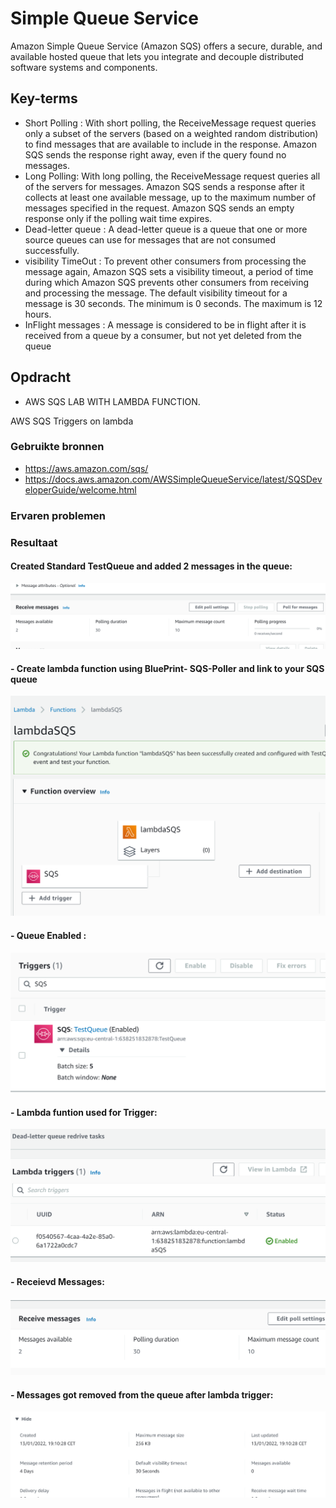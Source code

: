 # Simple Queue Service
Amazon Simple Queue Service (Amazon SQS) offers a secure, durable, and available hosted queue that lets you integrate and decouple distributed software systems and components.
## Key-terms
- Short Polling : With short polling, the ReceiveMessage request queries only a subset of the servers (based on a weighted random distribution) to find messages that are available to include in the response. Amazon SQS sends the response right away, even if the query found no messages.
- Long Polling: 
With long polling, the ReceiveMessage request queries all of the servers for messages. Amazon SQS sends a response after it collects at least one available message, up to the maximum number of messages specified in the request. Amazon SQS sends an empty response only if the polling wait time expires.
- Dead-letter queue : A dead-letter queue is a queue that one or more source queues can use for messages that are not consumed successfully. 
- visibility TimeOut : To prevent other consumers from processing the message again, Amazon SQS sets a visibility timeout, a period of time during which Amazon SQS prevents other consumers from receiving and processing the message. The default visibility timeout for a message is 30 seconds. The minimum is 0 seconds. The maximum is 12 hours.  
- InFlight messages : A message is considered to be in flight after it is received from a queue by a consumer, but not yet deleted from the queue

## Opdracht

- AWS SQS LAB WITH LAMBDA FUNCTION.

AWS SQS Triggers on lambda

### Gebruikte bronnen
- https://aws.amazon.com/sqs/
- https://docs.aws.amazon.com/AWSSimpleQueueService/latest/SQSDeveloperGuide/welcome.html
### Ervaren problemen

### Resultaat
#### Created Standard TestQueue and added 2 messages in the queue:

![alt_text](https://github.com/techgrounds/cloud-6-repo-rupaliBC/blob/main/00_includes/sqs1.png)

#### - Create lambda function using BluePrint- SQS-Poller and link to your SQS queue

![alt_text](https://github.com/techgrounds/cloud-6-repo-rupaliBC/blob/main/00_includes/sqs2.png)


#### - Queue Enabled :
![alt_text](https://github.com/techgrounds/cloud-6-repo-rupaliBC/blob/main/00_includes/sqs3.png)

#### - Lambda funtion used for Trigger:

![alt_text](https://github.com/techgrounds/cloud-6-repo-rupaliBC/blob/main/00_includes/sqs4.png)

#### - Receievd Messages: 

![alt_text](https://github.com/techgrounds/cloud-6-repo-rupaliBC/blob/main/00_includes/sqs6.png)

#### - Messages got removed from the queue after lambda trigger:

![alt_text](https://github.com/techgrounds/cloud-6-repo-rupaliBC/blob/main/00_includes/sqs5.png)